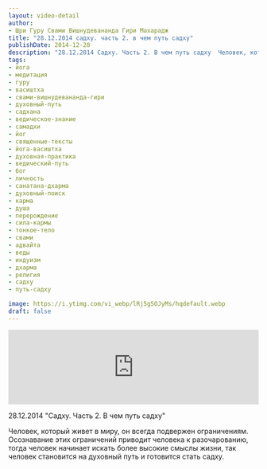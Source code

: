 ```yaml
---
layout: video-detail
author:
- Шри Гуру Свами Вишнудевананда Гири Махарадж
title: "28.12.2014 садху. часть 2. в чем путь садху"
publishDate: 2014-12-28
description: "28.12.2014 Садху. Часть 2. В чем путь садху  Человек, который живет в миру, он всегда подвержен ограничениям. Осознавание этих ограничений приводит человека к разочарованию, тогда человек начинает искать более высокие смыслы жизни, так человек ст"
tags: 
- йога
- медитация
- гуру
- васиштха
- свами-вишнудевананда-гири
- духовный-путь
- садхана
- ведическое-знание
- самадхи
- йог
- священные-тексты
- йога-васиштха
- духовная-практика
- ведический-путь
- бог
- личность
- санатана-дхарма
- духовный-поиск
- карма
- душа
- перерождение
- сила-кармы
- тонкое-тело
- свами
- адвайта
- веды
- индуизм
- дхарма
- религия
- садху
- путь-садху

image: https://i.ytimg.com/vi_webp/lRj5g5OJyMs/hqdefault.webp
draft: false
---
```


<iframe width="100%" src="https://www.youtube.com/embed/lRj5g5OJyMs" frameborder="0" allowfullscreen=""></iframe> 

 28.12.2014 "Садху. Часть 2\. В чем путь садху"

 Человек, который живет в миру, он всегда подвержен ограничениям. Осознавание этих ограничений приводит человека к разочарованию, тогда человек начинает искать более высокие смыслы жизни, так человек становится на духовный путь и готовится стать садху.  

  

 